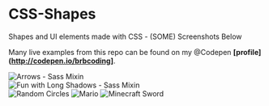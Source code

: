 CSS-Shapes
==========

Shapes and UI elements made with CSS - (SOME) Screenshots Below

Many live examples from this repo can be found on my @Codepen **[profile](http://codepen.io/brbcoding]**.

![Arrows - Sass Mixin](http://i.imgur.com/zWXL23i.png)  
![Fun with Long Shadows - Sass Mixin](http://i.imgur.com/AlLAIkR.png)  
![Random Circles](http://i.imgur.com/4LwDcRQ.png)
![Mario](http://i.imgur.com/MNjkQvI.png)
![Minecraft Sword](http://i.imgur.com/j0g35Vw.png)
<!-- ![Slide to Unlock](http://i.imgur.com/Ld4de1q.png)
![Aces](http://i.imgur.com/DrcNwlO.png)  
![Pacman](http://i.imgur.com/PCvB92i.png)  
![Rainbow](http://i.imgur.com/ET23xDs.png)  
![Social Cube](http://i.imgur.com/L3ZKkfY.png) -->
